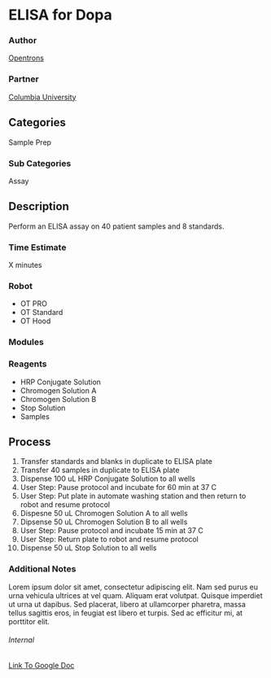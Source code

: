 # ELISA for Dopa

### Author
[Opentrons](url)

### Partner
[Columbia University](url)

## Categories
Sample Prep

### Sub Categories
Assay

## Description
Perform an ELISA assay on 40 patient samples and 8 standards.

### Time Estimate
X minutes

### Robot
* OT PRO 
* OT Standard
* OT Hood

### Modules

### Reagents
* HRP Conjugate Solution
* Chromogen Solution A
* Chromogen Solution B
* Stop Solution
* Samples

## Process
1. Transfer standards and blanks in duplicate to ELISA plate
2. Transfer 40 samples in duplicate to ELISA plate
3. Dispense 100 uL HRP Conjugate Solution to all wells
4. User Step: Pause protocol and incubate for 60 min at 37 C
5. User Step: Put plate in automate washing station and then return to robot and resume protocol
6. Dispesne 50 uL Chromogen Solution A to all wells
7. Dipsense 50 uL Chromogen Solution B to all wells
8. User Step: Pause protocol and incubate 15 min at 37 C
9. User Step: Return plate to robot and resume protocol
10. Dispense 50 uL Stop Solution to all wells



### Additional Notes
Lorem ipsum dolor sit amet, consectetur adipiscing elit. Nam sed purus eu urna vehicula ultrices at vel quam. Aliquam erat volutpat. Quisque imperdiet ut urna ut dapibus. Sed placerat, libero at ullamcorper pharetra, massa tellus sagittis eros, in feugiat est libero et turpis. Sed ac efficitur mi, at porttitor elit.



###### Internal
[Link To Google Doc](https://docs.google.com/presentation/d/1T90uIaz3ci-UPK3x-OkrLX0x0_hDDQClusc5U2qAYWs/edit#slide=id.p7)